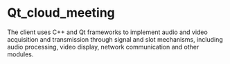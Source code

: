 # Qt_cloud_meeting
The client uses C++ and Qt frameworks to implement audio and video acquisition and transmission through signal and slot mechanisms, including audio processing, video display, network communication and other modules.
